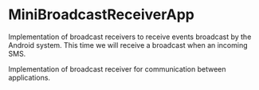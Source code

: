# MiniBroadcastReceiverApp
 Implementation of broadcast receivers to receive events broadcast by the Android system. This time we will receive a broadcast when an incoming SMS. 
 
 Implementation of broadcast receiver for communication between applications.
